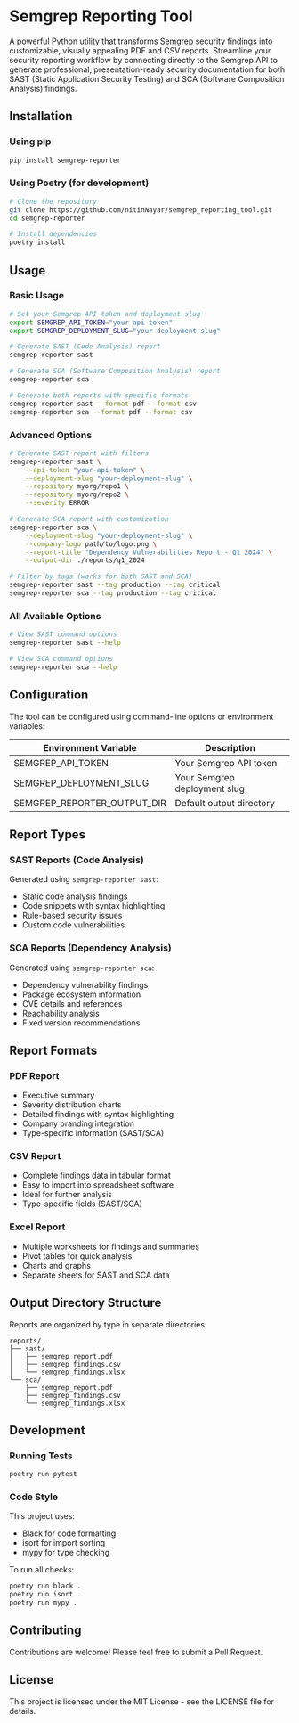 # Semgrep Reporting Tool

A powerful Python utility that transforms Semgrep security findings into customizable, visually appealing PDF and CSV reports. Streamline your security reporting workflow by connecting directly to the Semgrep API to generate professional, presentation-ready security documentation for both SAST (Static Application Security Testing) and SCA (Software Composition Analysis) findings.

## Installation

### Using pip

```bash
pip install semgrep-reporter
```

### Using Poetry (for development)

```bash
# Clone the repository
git clone https://github.com/nitinNayar/semgrep_reporting_tool.git
cd semgrep-reporter

# Install dependencies
poetry install
```

## Usage

### Basic Usage

```bash
# Set your Semgrep API token and deployment slug
export SEMGREP_API_TOKEN="your-api-token"
export SEMGREP_DEPLOYMENT_SLUG="your-deployment-slug"

# Generate SAST (Code Analysis) report
semgrep-reporter sast

# Generate SCA (Software Composition Analysis) report
semgrep-reporter sca

# Generate both reports with specific formats
semgrep-reporter sast --format pdf --format csv
semgrep-reporter sca --format pdf --format csv
```

### Advanced Options

```bash
# Generate SAST report with filters
semgrep-reporter sast \
    --api-token "your-api-token" \
    --deployment-slug "your-deployment-slug" \
    --repository myorg/repo1 \
    --repository myorg/repo2 \
    --severity ERROR

# Generate SCA report with customization
semgrep-reporter sca \
    --deployment-slug "your-deployment-slug" \
    --company-logo path/to/logo.png \
    --report-title "Dependency Vulnerabilities Report - Q1 2024" \
    --output-dir ./reports/q1_2024

# Filter by tags (works for both SAST and SCA)
semgrep-reporter sast --tag production --tag critical
semgrep-reporter sca --tag production --tag critical
```

### All Available Options

```bash
# View SAST command options
semgrep-reporter sast --help

# View SCA command options
semgrep-reporter sca --help
```

## Configuration

The tool can be configured using command-line options or environment variables:

| Environment Variable | Description |
|---------------------|-------------|
| SEMGREP_API_TOKEN | Your Semgrep API token |
| SEMGREP_DEPLOYMENT_SLUG | Your Semgrep deployment slug |
| SEMGREP_REPORTER_OUTPUT_DIR | Default output directory |

## Report Types

### SAST Reports (Code Analysis)
Generated using `semgrep-reporter sast`:
- Static code analysis findings
- Code snippets with syntax highlighting
- Rule-based security issues
- Custom code vulnerabilities

### SCA Reports (Dependency Analysis)
Generated using `semgrep-reporter sca`:
- Dependency vulnerability findings
- Package ecosystem information
- CVE details and references
- Reachability analysis
- Fixed version recommendations

## Report Formats

### PDF Report
- Executive summary
- Severity distribution charts
- Detailed findings with syntax highlighting
- Company branding integration
- Type-specific information (SAST/SCA)

### CSV Report
- Complete findings data in tabular format
- Easy to import into spreadsheet software
- Ideal for further analysis
- Type-specific fields (SAST/SCA)

### Excel Report
- Multiple worksheets for findings and summaries
- Pivot tables for quick analysis
- Charts and graphs
- Separate sheets for SAST and SCA data

## Output Directory Structure

Reports are organized by type in separate directories:

```
reports/
├── sast/
│   ├── semgrep_report.pdf
│   ├── semgrep_findings.csv
│   └── semgrep_findings.xlsx
└── sca/
    ├── semgrep_report.pdf
    ├── semgrep_findings.csv
    └── semgrep_findings.xlsx
```

## Development

### Running Tests

```bash
poetry run pytest
```

### Code Style

This project uses:
- Black for code formatting
- isort for import sorting
- mypy for type checking

To run all checks:

```bash
poetry run black .
poetry run isort .
poetry run mypy .
```

## Contributing

Contributions are welcome! Please feel free to submit a Pull Request.

## License

This project is licensed under the MIT License - see the LICENSE file for details.
